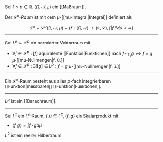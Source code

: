 Sei $1 \le p \in \mathbb{R}$, $(\Omega, \mathcal{A}, \mu)$ ein [[Maßraum]].

Der *$\mathcal{L}^p$-Raum* ist mit dem $\mu$-[[mu-Integral|Integral]] definiert als

$$
	\mathcal{L}^p = \mathcal{L}^p(\Omega, \mathcal{A}, \mu) = \left\{ f : (\Omega, \mathcal{A}) \to (\mathbb{R}, \mathcal{L}), \int |f|^p d\mu \lt \infty \right\}
$$

---

Sei $L^p \subseteq \mathcal{L}^p$ ein normierter Vektorraum mit
- $\forall f \in \mathcal{L}^p : [f]$ äquivalente [[Funktion|Funktionen]] nach $f \sim_{L_p} g \iff f = g$ $\mu$-[[mu-Nullmengen|f. ü.]]
- $\forall f \in \mathcal{L}^p : \exists! [g] \in L^p : f = g$ $\mu$-[[mu-Nullmengen|f. ü.]]

---

Ein $\mathcal{L}^p$-Raum besteht aus allen $p$-fach integrierbaren [[Funktion|messbaren]] [[Funktion|Funktionen]].

---

$L^p$ ist ein [[Banachraum]].

---

Sei $L^2$ ein $L^p$-Raum, $f, g \in L^2$, $\langle f, g \rangle$ ein Skalarprodukt mit
- $\langle f, g \rangle = \int f \cdot g d\mu$

$L^2$ ist ein reeller Hilbertraum.